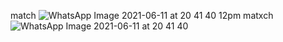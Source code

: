 match
![WhatsApp Image 2021-06-11 at 20 41 40](https://user-images.githubusercontent.com/85796522/121779822-3563fc00-cbbb-11eb-8fb7-12d1bf09549a.jpeg)
12pm matxch
![WhatsApp Image 2021-06-11 at 20 41 40](https://user-images.githubusercontent.com/85796522/121780496-3cd8d480-cbbe-11eb-9842-97d0af4fe10e.jpeg)
